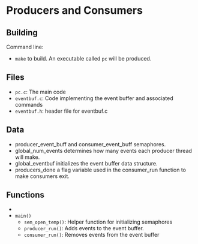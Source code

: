 # Producers and Consumers

## Building

Command line:

* `make` to build. An executable called `pc` will be produced.

## Files

* `pc.c`: The main code
* `eventbuf.c`: Code implementing the event buffer and associated commands
* `eventbuf.h`: header file for eventbuf.c

## Data

- producer_event_buff and consumer_event_buff semaphores.
- global_num_events determines how many events each producer thread will make.
- global_eventbuf initializes the event buffer data structure.
- producers_done a flag variable used in the consumer_run function to make consumers exit.

## Functions

* 
* `main()`
	* `sem_open_temp()`: Helper function for initializing semaphores
	* `producer_run()`: Adds events to the event buffer.
	* `consumer_run()`: Removes events from the event buffer
